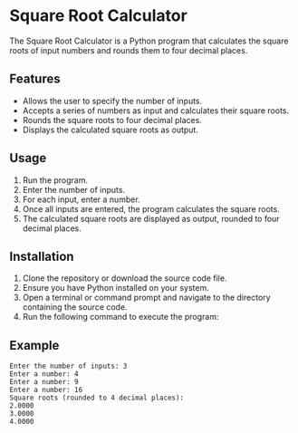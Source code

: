 # Square Root Calculator

The Square Root Calculator is a Python program that calculates the square roots of input numbers and rounds them to four decimal places.

## Features
- Allows the user to specify the number of inputs.
- Accepts a series of numbers as input and calculates their square roots.
- Rounds the square roots to four decimal places.
- Displays the calculated square roots as output.

## Usage
1. Run the program.
2. Enter the number of inputs.
3. For each input, enter a number.
4. Once all inputs are entered, the program calculates the square roots.
5. The calculated square roots are displayed as output, rounded to four decimal places.

## Installation
1. Clone the repository or download the source code file.
2. Ensure you have Python installed on your system.
3. Open a terminal or command prompt and navigate to the directory containing the source code.
4. Run the following command to execute the program:

## Example
```
Enter the number of inputs: 3
Enter a number: 4
Enter a number: 9
Enter a number: 16
Square roots (rounded to 4 decimal places):
2.0000
3.0000
4.0000